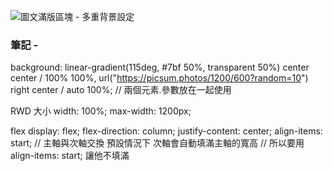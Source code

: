 ![圖文滿版區塊 - 多重背景設定](/L1.png "圖文滿版區塊 - 多重背景設定")

### 筆記 -

background: 
  linear-gradient(115deg, #7bf 50%, transparent 50%) center center / 100% 100%,
  url("https://picsum.photos/1200/600?random=10") right center / auto 100%;
  // 兩個元素.參數放在一起使用


RWD 大小
  width: 100%;
  max-width: 1200px;

flex
  display: flex;
  flex-direction: column;
  justify-content: center;
  align-items: start;
  // 主軸與次軸交換  預設情況下  次軸會自動填滿主軸的寬高
  // 所以要用  align-items: start;  讓他不填滿
